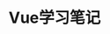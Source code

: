 ---
layout: post

title: Vue学习笔记 

category: Vue

tags: Vue

description: Vue学习笔记 

keywords: Vue

score: 5.0

coverage: libra_coverage.png

published: true






---